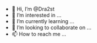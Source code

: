 - 👋 Hi, I’m @Dra2st
- 👀 I’m interested in ...
- 🌱 I’m currently learning ...
- 💞️ I’m looking to collaborate on ...
- 📫 How to reach me ...

<!---
Dra2st/Dra2st is a ✨ special ✨ repository because its `README.md` (this file) appears on your GitHub profile.
You can click the Preview link to take a look at your changes.
--->
